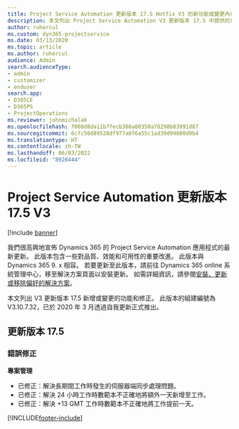 ```yaml
---
title: Project Service Automation 更新版本 17.5 Hotfix V3 的新功能或變更內容
description: 本文列出 Project Service Automation V3 更新版本 17.5 中提供的功能和修正。
author: ruhercul
ms.custom: dyn365-projectservice
ms.date: 03/13/2020
ms.topic: article
ms.author: ruhercul
audience: Admin
search.audienceType:
- admin
- customizer
- enduser
search.app:
- D365CE
- D365PS
- ProjectOperations
ms.reviewer: johnmichalak
ms.openlocfilehash: f008d8da11b7fecb308a00350a78298b83991d87
ms.sourcegitcommit: 6cfc50d89528df977a8f6a55c1ad39d99800d9b4
ms.translationtype: HT
ms.contentlocale: zh-TW
ms.lasthandoff: 06/03/2022
ms.locfileid: "8926444"
---
```

# <a name="project-service-automation-update-release-175-v3"></a>Project Service Automation 更新版本 17.5 V3

[!include [banner](../includes/psa-now-project-operations.md)]

我們很高興地宣佈 Dynamics 365 的 Project Service Automation 應用程式的最新更新。 此版本包含一些對品質、效能和可用性的重要改進。  此版本與 Dynamics 365 9. x 相容。 若要更新至此版本，請前往 Dynamics 365 online 系統管理中心，移至解決方案頁面以安裝更新。 如需詳細資訊，請參閱[安裝、更新或移除偏好的解決方案](/power-platform/admin/install-remove-preferred-solution)。

本文列出 V3 更新版本 17.5 新增或變更的功能和修正。 此版本的組建編號為 V3.10.7.32，已於 2020 年 3 月透過自我更新正式推出。


## <a name="update-release-175"></a>更新版本 17.5

### <a name="bug-fixes"></a>錯誤修正


**專案管理**

- 已修正：解決長期間工作時發生的伺服器端同步處理問題。
- 已修正：解決 24 小時工作時數範本不正確地將額外一天新增至工作。
- 已修正：解決 +13 GMT 工作時數範本不正確地將工作提前一天。



[!INCLUDE[footer-include](../includes/footer-banner.md)]

